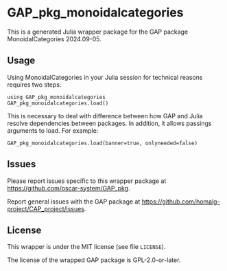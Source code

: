 # GAP_pkg_monoidalcategories

This is a generated Julia wrapper package for the GAP package MonoidalCategories 2024.09-05.

## Usage

Using MonoidalCategories in your Julia session for technical reasons requires two steps:

    using GAP_pkg_monoidalcategories
    GAP_pkg_monoidalcategories.load()

This is necessary to deal with difference between how GAP and Julia
resolve dependencies between packages. In addition, it allows passings
arguments to load. For example:

    GAP_pkg_monoidalcategories.load(banner=true, onlyneeded=false)

## Issues

Please report issues specific to this wrapper package at <https://github.com/oscar-system/GAP_pkg>.

Report general issues with the GAP package at <https://github.com/homalg-project/CAP_project/issues>.

## License

This wrapper is under the MIT license (see file `LICENSE`).

The license of the wrapped GAP package is GPL-2.0-or-later.
